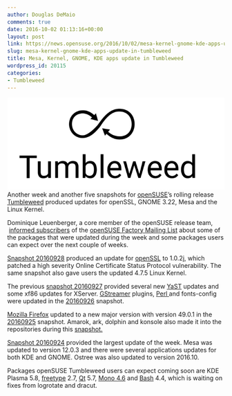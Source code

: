 ```yaml
---
author: Douglas DeMaio
comments: true
date: 2016-10-02 01:13:16+00:00
layout: post
link: https://news.opensuse.org/2016/10/02/mesa-kernel-gnome-kde-apps-update-in-tumbleweed/
slug: mesa-kernel-gnome-kde-apps-update-in-tumbleweed
title: Mesa, Kernel, GNOME, KDE apps update in Tumbleweed
wordpress_id: 20115
categories:
- Tumbleweed
---
```


![Tumbleweed-black](/wp-content/uploads/2016/03/Tumbleweed-black.png)Another week and another five snapshots for [openSUSE](http://opensuse.org)’s rolling release [Tumbleweed](https://en.opensuse.org/Portal:Tumbleweed) produced updates for openSSL, GNOME 3.22, Mesa and the Linux Kernel.

Dominique Leuenberger, a core member of the openSUSE release team,  [informed subscribers](https://lists.opensuse.org/opensuse-factory/2016-09/msg00620.html) of the [openSUSE Factory Mailing List](https://lists.opensuse.org/opensuse-factory/) about some of the packages that were updated during the week and some packages users can expect over the next couple of weeks.

[Snapshot 20160928](https://lists.opensuse.org/opensuse-factory/2016-09/msg00621.html) produced an update for [openSSL](https://www.openssl.org/) to 1.0.2j, which patched a high severity Online Certificate Status Protocol vulnerability. The same snapshot also gave users the updated 4.7.5 Linux Kernel.

The previous [snapshot 20160927](https://lists.opensuse.org/opensuse-factory/2016-09/msg00527.html) provided several new [YaST](http://yast.github.io/) updates and some xf86 updates for XServer. [GStreamer](https://gstreamer.freedesktop.org/) plugins, [Perl ](https://www.perl.org/)and fonts-config were updated in the [20160926](https://lists.opensuse.org/opensuse-factory/2016-09/msg00503.html) snapshot.

[Mozilla Firefox](https://www.mozilla.org/en-US/firefox/new/?gclid=COHD9Ob2us8CFQMjaAodGooMeQ) updated to a new major version with version 49.0.1 in the [20160925](https://lists.opensuse.org/opensuse-factory/2016-09/msg00485.html) snapshot. Amarok, ark, dolphin and konsole also made it into the repositories during this [snapshot.](https://lists.opensuse.org/opensuse-factory/2016-09/msg00485.html)

[Snapshot 20160924](https://lists.opensuse.org/opensuse-factory/2016-09/msg00436.html) provided the largest update of the week. Mesa was updated to version 12.0.3 and there were several applications updates for both KDE and GNOME. Ostree was also updated to version 2016.10.

Packages openSUSE Tumbleweed users can expect coming soon are KDE Plasma 5.8, [freetype](https://www.freetype.org/) 2.7, [Qt](https://www.qt.io/developers/) 5.7, [Mono 4.6](http://www.mono-project.com/docs/about-mono/releases/) and [Bash](https://www.gnu.org/software/bash/) 4.4, which is waiting on fixes from logrotate and dracut.
